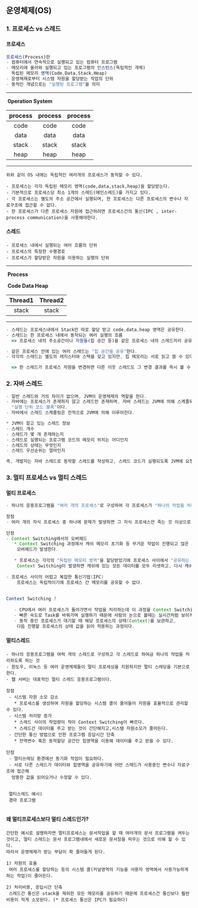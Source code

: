## 운영체제(OS)

### 1. 프로세스 vs 스레드

#### 프로세스

```javascript
프로세스(Process)란
- 컴퓨터에서 연속적으로 실행되고 있는 컴퓨터 프로그램
- 메모리에 올라와 실행되고 있는 프로그램의 인스턴스(독립적인 개체)
  독립된 메모리 영역(Code,Data,Stack,Heap)
- 운영체제로부터 시스템 자원을 할당받는 작업의 단위
- 동적인 개념으로는 "실행된 프로그램"을 의미
```

-----------------------------------------------------------------------------------------------------------------------------------------------------------

​																          	**0peration System**

| process | process | process |
| :-----: | :-----: | :-----: |
|  code   |  code   |  code   |
|  data   |  data   |  data   |
|  stack  |  stack  |  stack  |
|  heap   |  heap   |  heap   |

-----------------------------------------------------------------------------------------------------------------------------------------------------------

```
위와 같이 OS 내에는 독립적인 여러개의 프로세스가 동작할 수 있다.

- 프로세스는 각각 독립된 메모리 영역(code,data,stack,heap)을 할당받는다.
- 기본적으로 프로세스당 최소 1개의 스레드(메인스레드)를 가지고 있다.
- 각 프로세스는 별도의 주소 공간에서 실행되며, 한 프로세스는 다른 프로세스의 변수나 자료구조에 접근할 수 없다.
- 한 프로세스가 다른 프로세스 자원에 접근하려면 프로세스간의 통신(IPC , inter-process communication)을 사용해야한다.
```

#### 스레드

```
- 프로세스 내에서 실행되는 여러 흐름의 단위
- 프로세스의 특정한 수행경로
- 프로세스가 할당받은 자원을 이용하는 실행의 단위

```

-----------------------------------------------------------------------------------------------------------------------------------------------------------

​																					**Process**

​                                 **Code                                            Data                                            Heap**

| Thread1 | Thread2 |
| :-----: | :-----: |
|  stack  |  stack  |

-----------------------------------------------------------------------------------------------------------------------------------------------------------



````javascript
- 스레드는 프로세스내에서 Stack만 따로 할당 받고 code,data,heap 영역은 공유한다.
- 스레드는 한 프로세스 내에서 동작되는 여러 실행의 흐름
  => 프로세스 내의 주소공간이나 자원들(힙 공간 등)을 같은 프로세스 내의 스레드끼리 공유하며 실행된다.

- 같은 프로세스 안에 있는 여러 스레드는 "힙 공간을 공유"한다.
- 각각의 스레드는 별도의 레지스터와 스택을 갖고 있지만, 힙 메모리는 서로 읽고 쓸 수 있다.

  => 한 스레드가 프로세스 자원을 변경하면 다른 이웃 스레드도 그 변경 결과를 즉시 볼 수 있다.
````

### 2. 자바 스레드

```javascript
- 일반 스레드와 거의 차이가 없으며, JVM이 운영체제의 역할을 한다.
- 자바에는 프로세스가 존재하지 않고 스레드만 존재하며, 자바 스레드는 JVM에 의해 스케줄되는
  "실행 단위 코드 블록"이다.
- 자바에서 스레드 스케줄링은 전적으로 JVM에 의해 이루어진다.

* JVM이 알고 있는 스레드 정보
- 스레드 개수
- 스레드가 몇 개 존재하는지
- 스레드로 실행되는 프로그램 코드의 메모리 위치는 어디인지
- 스레드의 상태는 무엇인지
- 스레드 우선순위는 얼마인지

즉, 개발자는 자바 스레드로 동작할 스레드를 작성하고, 스레드 코드가 실행되도록 JVM에 요청하는 일을 한다.
```

### 3. 멀티 프로세스 vs 멀티 스레드

#### 멀티 프로세스

```java
- 하나의 응용프로그램을 "여러 개의 프로세스"로 구성하여 각 프로세스가 "하나의 작업을 처리"하도록 하는 것.
  
장점    
- 여러 개의 자식 프로세스 중 하나에 문제가 발생하면 그 자식 프로세스만 죽는 것 이상으로 다른 영향이 없다.
    
단점
- Context Switching에서의 오버헤드
   * Context Switching 과정에서 캐쉬 메모리 초기화 등 무거운 작업이 진행되고 많은 시간이 소모되는 등의
    오버헤드가 발생한다.
    
   * 프로세스는 각각의 "독립된 메모리 영역"을 할당받았기에 프로세스 사이에서 "공유하는 메모리가 없어"	
    Context Switching이 발생하면 캐쉬에 있는 모든 데이터를 모두 리셋하고, 다시 캐쉬 정보를 불러와야한		다.
    
- 프로세스 사이의 어렵고 복잡한 통신기법(IPC)
    프로세스는 독립적이기에 프로세스 간 메모리를 공유할 수 없다.
    
    
Context Switching ?
    
   - CPU에서 여러 프로세스가 돌아가면서 작업을 처리하는데 이 과정을 Context Switching이라 한다.
   - 빠른 속도로 Task를 바꿔가며 실행하기 때문에 사람의 눈으로 볼때는 실시간처럼 보이게 된다.
   - 동작 중인 프로세스가 대기할 때 해당 프로세스의 상태(Context)를 보관하고,
	다음 진행할 프로세스의 상태 값을 읽어 적용하는 과정이다.
```

#### 멀티스레드

```
- 하나의 응용프로그램을 여럭 개의 스레드로 구성하고 각 스레드로 하여금 하나의 작업을 처리하도록 하는 것
- 윈도우, 리눅스 등 여러 운영체제들이 멀티 프로세싱을 지원하지만 멀티 스레딩을 기본으로 한다.
- 웹 서버는 대표적인 멀티 스레드 응용프로그램이다.

장점
 - 시스템 자원 소모 감소
   * 프로세스를 생성하여 자원을 할당하는 시스템 콜이 줄어들어 자원을 효율적으로 관리할 수 있다.
 - 시스템 처리량 증가
   * 스레드 사이의 작업량이 작아 Context Switching이 빠르다.
   * 스레드간 데이터를 주고 받는 것이 간단해지고,시스템 자원소모가 줄어든다.
 - 간단한 통신 방법으로 인한 프로그램 응답시간 단축	
   * 전역변수 혹은 동적할당 공간인 힙영역을 이용해 데이터를 주고 받을 수 있다.
   
단점
 - 멀티쓰레딩 환경에선 동기화 작업이 필요하다.
 - 서로 다른 스레드가 데이터와 힙영역을 공유하기에 어떤 스레드가 사용중인 변수나 자료구조에 접근해
  엉뚱한 값을 읽어오거나 수정할 수 있다.
  
  
 멀티스레드 예시)
 경마 프로그램
   
```

#### 왜 멀티프로세스보다 멀티 스레드인가?

```
간단한 예시로 설명하자면 멀티프로세스는 문서작업을 할 때 여러개의 문서 프로그램을 켜두는 것이고, 멀티 스레드는 문서 프로그램내에서 새로운 문서창을 띄우는 것으로 이해 할 수 있다. 
따라서 운영체제가 받는 부담이 확 줄어들게 된다.

1) 자원의 효율
 여러 프로세스를 할당하는 등의 시스템 콜(커널영역의 기능을 사용자 영역에서 사용가능하게 하는 작업)이 줄어든다.
 
2) 처리비용, 응답시간 단축
 스레드간 통신은 stack을 제외한 모든 메모리를 공유하기 때문에 프로세스간 통신보다 훨씬 비용이 적게 소모된다. (* 프로세스 통신은 IPC가 필요하다)

```

